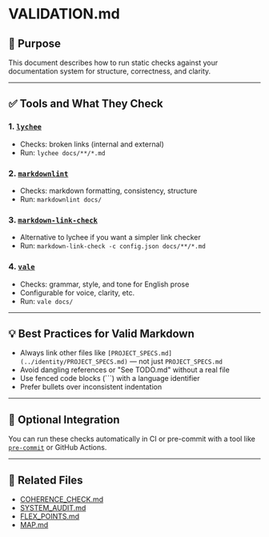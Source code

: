 # VALIDATION.md

## 🧪 Purpose

This document describes how to run static checks against your documentation system for structure, correctness, and clarity.

---

## ✅ Tools and What They Check

### 1. [`lychee`](https://github.com/lycheeverse/lychee)
- Checks: broken links (internal and external)
- Run: `lychee docs/**/*.md`

### 2. [`markdownlint`](https://github.com/DavidAnson/markdownlint)
- Checks: markdown formatting, consistency, structure
- Run: `markdownlint docs/`

### 3. [`markdown-link-check`](https://github.com/tcort/markdown-link-check)
- Alternative to lychee if you want a simpler link checker
- Run: `markdown-link-check -c config.json docs/**/*.md`

### 4. [`vale`](https://vale.sh/)
- Checks: grammar, style, and tone for English prose
- Configurable for voice, clarity, etc.
- Run: `vale docs/`

---

## 💡 Best Practices for Valid Markdown

- Always link other files like `[PROJECT_SPECS.md](../identity/PROJECT_SPECS.md)` — not just `PROJECT_SPECS.md`
- Avoid dangling references or "See TODO.md" without a real file
- Use fenced code blocks (```) with a language identifier
- Prefer bullets over inconsistent indentation

---

## 🧠 Optional Integration

You can run these checks automatically in CI or pre-commit with a tool like [`pre-commit`](https://pre-commit.com/) or GitHub Actions.

---

## 📁 Related Files

- [COHERENCE_CHECK.md](./protocols/COHERENCE_CHECK.md)
- [SYSTEM_AUDIT.md](./protocols/SYSTEM_AUDIT.md)
- [FLEX_POINTS.md](./project/blueprint/FLEX_POINTS.md)
- [MAP.md](./project/blueprint/MAP.md)